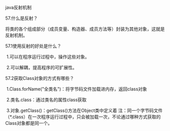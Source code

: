 java反射机制


57.什么是反射？

将类的各个组成部分（成员变量、构造器、成员方法等）封装为其他对象，这就是反射机制。

57.1使用反射的好处是什么？

​			1.可以在程序运行过程中，操作这些对象。

​			2.可以解耦，提高程序的可扩展性。

57.2获取Class对象的方式有哪些？

​			1.Class.forName("全类名")：将字节码文件加载进内存，返回class对象

​			2.类名.class：通过类名的属性class获取

​			3.对象.getClass()：getClass()方法在Object类中定义着
注：同一个字节码文件（*.class）在一次程序运行过程中，只会被加载一次，不论通过哪种方式获取的Class对象都是同一个。